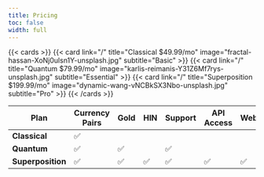 ```yaml
---
title: Pricing
toc: false
width: full
---
```


<div id="paypal-button-container-P-3Y797500VW949051NNCAZYQY"></div>
<script src="https://www.paypal.com/sdk/js?client-id=AU3eC8QiWaigvc5IPxQbJIOmmHW901BwSUtrkBAr2u5eMujcPV4hbJiukX_EvMwq5g8wRnQAyLPElb-E&vault=true&intent=subscription" data-sdk-integration-source="button-factory"></script>
<script>
  paypal.Buttons({
      style: {
          shape: 'rect',
          color: 'blue',
          layout: 'horizontal',
          label: 'subscribe'
      },
      createSubscription: function(data, actions) {
        return actions.subscription.create({
          /* Creates the subscription */
          plan_id: 'P-3Y797500VW949051NNCAZYQY'
        });
      },
      onApprove: function(data, actions) {
        alert(data.subscriptionID); // You can add optional success message for the subscriber here
      }
  }).render('#paypal-button-container-P-3Y797500VW949051NNCAZYQY'); // Renders the PayPal button
</script>
{{< cards >}}
  {{< card link="/" title="Classical $49.99/mo" image="fractal-hassan-XoNj0ulsn1Y-unsplash.jpg" subtitle="Basic" >}}
  {{< card link="/" title="Quantum $79.99/mo" image="karlis-reimanis-Y31Z6Mf7rys-unsplash.jpg" subtitle="Essential" >}}
  {{< card link="/" title="Superposition $199.99/mo" image="dynamic-wang-vNCBkSX3Nbo-unsplash.jpg" subtitle="Pro" >}}
{{< /cards >}}

| **Plan**   | Currency Pairs     | Gold   | HIN | Support | API Access | Webhook | Custom Strategy | Reports | Analytics | 
| --------  | -------- | ------ |--------  | -------- | ------ |--------  | -------- | ------ |--------  |
| **Classical** | ✅  |  |  |  |  |  || ✅  | ✅  |
| **Quantum** | ✅  | ✅  |  | ✅  |  ||  | ✅  | ✅  |
| **Superposition** | ✅ | ✅ |✅ | ✅ |✅ | ✅ |✅ | ✅ |✅ | ✅ |